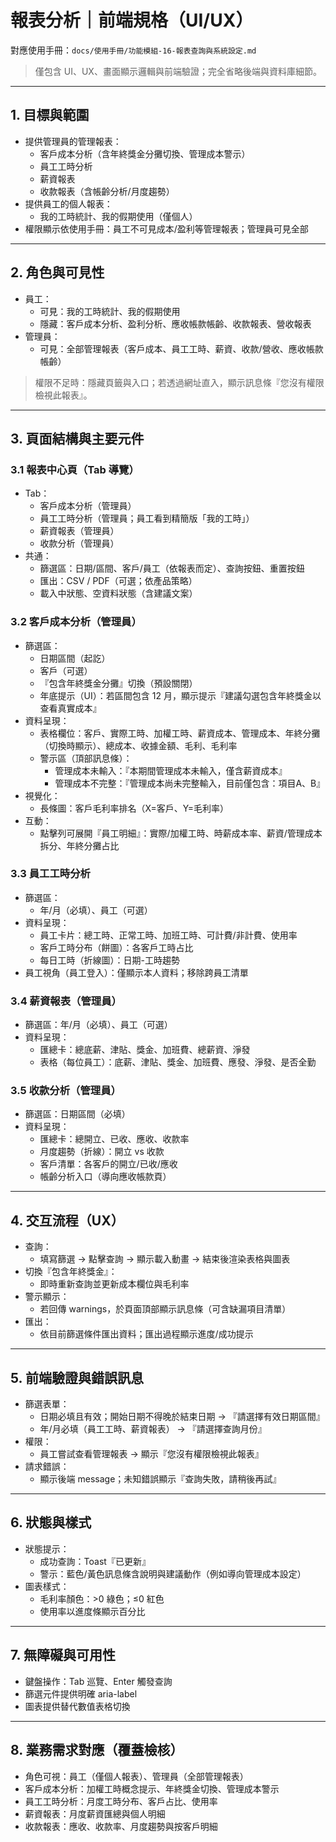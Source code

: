 # 報表分析｜前端規格（UI/UX）

對應使用手冊：`docs/使用手冊/功能模組-16-報表查詢與系統設定.md`

> 僅包含 UI、UX、畫面顯示邏輯與前端驗證；完全省略後端與資料庫細節。

---

## 1. 目標與範圍
- 提供管理員的管理報表：
  - 客戶成本分析（含年終獎金分攤切換、管理成本警示）
  - 員工工時分析
  - 薪資報表
  - 收款報表（含帳齡分析/月度趨勢）
- 提供員工的個人報表：
  - 我的工時統計、我的假期使用（僅個人）
- 權限顯示依使用手冊：員工不可見成本/盈利等管理報表；管理員可見全部

---

## 2. 角色與可見性
- 員工：
  - 可見：我的工時統計、我的假期使用
  - 隱藏：客戶成本分析、盈利分析、應收帳款帳齡、收款報表、營收報表
- 管理員：
  - 可見：全部管理報表（客戶成本、員工工時、薪資、收款/營收、應收帳款帳齡）

> 權限不足時：隱藏頁籤與入口；若透過網址直入，顯示訊息條『您沒有權限檢視此報表』。

---

## 3. 頁面結構與主要元件

### 3.1 報表中心頁（Tab 導覽）
- Tab：
  - 客戶成本分析（管理員）
  - 員工工時分析（管理員；員工看到精簡版「我的工時」）
  - 薪資報表（管理員）
  - 收款分析（管理員）
- 共通：
  - 篩選區：日期/區間、客戶/員工（依報表而定）、查詢按鈕、重置按鈕
  - 匯出：CSV / PDF（可選；依產品策略）
  - 載入中狀態、空資料狀態（含建議文案）

### 3.2 客戶成本分析（管理員）
- 篩選區：
  - 日期區間（起訖）
  - 客戶（可選）
  - 『包含年終獎金分攤』切換（預設關閉）
  - 年底提示（UI）：若區間包含 12 月，顯示提示『建議勾選包含年終獎金以查看真實成本』
- 資料呈現：
  - 表格欄位：客戶、實際工時、加權工時、薪資成本、管理成本、年終分攤（切換時顯示）、總成本、收據金額、毛利、毛利率
  - 警示區（頂部訊息條）：
    - 管理成本未輸入：『本期間管理成本未輸入，僅含薪資成本』
    - 管理成本不完整：『管理成本尚未完整輸入，目前僅包含：項目A、B』
- 視覺化：
  - 長條圖：客戶毛利率排名（X=客戶、Y=毛利率）
- 互動：
  - 點擊列可展開『員工明細』：實際/加權工時、時薪成本率、薪資/管理成本拆分、年終分攤占比

### 3.3 員工工時分析
- 篩選區：
  - 年/月（必填）、員工（可選）
- 資料呈現：
  - 員工卡片：總工時、正常工時、加班工時、可計費/非計費、使用率
  - 客戶工時分布（餅圖）：各客戶工時占比
  - 每日工時（折線圖）：日期-工時趨勢
- 員工視角（員工登入）：僅顯示本人資料；移除跨員工清單

### 3.4 薪資報表（管理員）
- 篩選區：年/月（必填）、員工（可選）
- 資料呈現：
  - 匯總卡：總底薪、津貼、獎金、加班費、總薪資、淨發
  - 表格（每位員工）：底薪、津貼、獎金、加班費、應發、淨發、是否全勤

### 3.5 收款分析（管理員）
- 篩選區：日期區間（必填）
- 資料呈現：
  - 匯總卡：總開立、已收、應收、收款率
  - 月度趨勢（折線）：開立 vs 收款
  - 客戶清單：各客戶的開立/已收/應收
  - 帳齡分析入口（導向應收帳款頁）

---

## 4. 交互流程（UX）
- 查詢：
  - 填寫篩選 → 點擊查詢 → 顯示載入動畫 → 結束後渲染表格與圖表
- 切換『包含年終獎金』：
  - 即時重新查詢並更新成本欄位與毛利率
- 警示顯示：
  - 若回傳 warnings，於頁面頂部顯示訊息條（可含缺漏項目清單）
- 匯出：
  - 依目前篩選條件匯出資料；匯出過程顯示進度/成功提示

---

## 5. 前端驗證與錯誤訊息
- 篩選表單：
  - 日期必填且有效；開始日期不得晚於結束日期 → 『請選擇有效日期區間』
  - 年/月必填（員工工時、薪資報表） → 『請選擇查詢月份』
- 權限：
  - 員工嘗試查看管理報表 → 顯示『您沒有權限檢視此報表』
- 請求錯誤：
  - 顯示後端 message；未知錯誤顯示『查詢失敗，請稍後再試』

---

## 6. 狀態與樣式
- 狀態提示：
  - 成功查詢：Toast『已更新』
  - 警示：藍色/黃色訊息條含說明與建議動作（例如導向管理成本設定）
- 圖表樣式：
  - 毛利率顏色：>0 綠色；≤0 紅色
  - 使用率以進度條顯示百分比

---

## 7. 無障礙與可用性
- 鍵盤操作：Tab 巡覽、Enter 觸發查詢
- 篩選元件提供明確 aria-label
- 圖表提供替代數值表格切換

---

## 8. 業務需求對應（覆蓋檢核）
- 角色可視：員工（僅個人報表）、管理員（全部管理報表）
- 客戶成本分析：加權工時概念提示、年終獎金切換、管理成本警示
- 員工工時分析：月度工時分布、客戶占比、使用率
- 薪資報表：月度薪資匯總與個人明細
- 收款報表：應收、收款率、月度趨勢與按客戶明細
